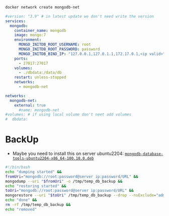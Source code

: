```bash
docker network create mongodb-net
```
```yml
#version: "3.9" # in latest update we don't need write the version
services:
  mongodb:
    container_name: mongodb
    image: mongo:7
    environment:
      MONGO_INITDB_ROOT_USERNAME: root
      MONGO_INITDB_ROOT_PASSWORD: password
      MONGO_INITDB_BIND_IP: "127.0.0.1,127.0.1.1,172.17.0.1,<ip valid>"
    ports:
      - 27017:27017
    volumes:
      - ./dbdata:/data/db
    restart: unless-stopped
    networks:
      - mongodb-net

networks:
  mongodb-net:
    external: true
      #name: mongodb-net
#volumes: # if using local volume don't neet add volumes
#  dbdata:
```
# BackUp
* Maybe you need to install this on server ubuntu2204:
[`mongodb-database-tools-ubuntu2204-x86_64-100.10.0.deb`](https://www.mongodb.com/try/download/database-tools/releases/archive)
```sh
#!/bin/bash
echo "dumping started" &&
fromUri="mongodb://root:password@server ip:password/URL" &&
mongodump --uri "$fromUri" -o /tmp/temp_db_backup &&
echo "restoring started" &&
toUri="mongodb://root:password@server ip:password/URL" &&
mongorestore --uri "$toUri" /tmp/temp_db_backup --drop --nsExclude="admin.*" --nsExclude="config.*" --nsExclude="local.*" &&
echo "done" &&
rm -rf /tmp/temp_db_backup &&
echo "removed"
```
